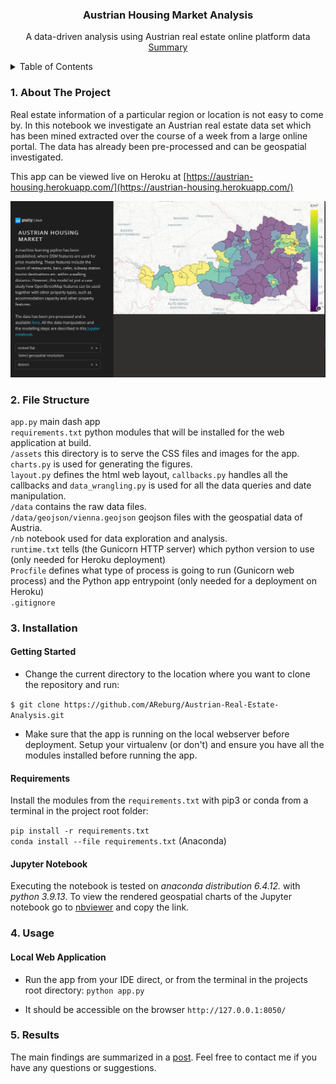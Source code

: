 <div align="center">
  <h3 align="center">Austrian Housing Market Analysis</h3>
  <p align="center">
    A data-driven analysis using Austrian real estate online platform data
    <br />
    <a href="https://medium.com/@arlin.gruber/how-data-science-can-give-you-an-edge-in-real-estate-investing-1849255d7c33">Summary</a>
  </p>
</div>

<!-- TABLE OF CONTENTS -->
<details>
  <summary>Table of Contents</summary>
  <ol>
    <li>
      <a href="#about-the-project">About The Project</a>
    </li>
    <li>
      <a href="#getting-started">Getting Started</a>
      <ul>
        <li><a href="#installation">Installation</a></li>
        <li><a href="#view-notebook">View Notebook</a></li>
      </ul>
    </li>
    <li><a href="#results">Results</a></li>
  </ol>
</details>


### 1. About The Project
Real estate information of a particular region or location is not 
easy to come by. In this notebook we investigate an Austrian real estate data set which has been mined
extracted over the course of a week from a large online portal. The data has already been 
pre-processed and can be geospatial investigated.

This app can be viewed live on Heroku at [https://austrian-housing.herokuapp.com/](https://austrian-housing.herokuapp.com/)


<img src="img/dash-app-screenshot.png" alt="Rental prices Austria" width="550"/>

### 2. File Structure

`app.py` main dash app <br>
`requirements.txt` python modules that will be installed for the web application at build. <br>
`/assets` this directory is to serve the CSS files and images for the app. `charts.py` is used for generating the figures. <br>
`layout.py` defines the html web layout, `callbacks.py` handles all the callbacks and `data_wrangling.py` is used
for all the data queries and date manipulation. <br>
`/data` contains the raw data files.<br>
`/data/geojson/vienna.geojson` geojson files with the geospatial data of Austria.<br>
`/nb` notebook used for data exploration and analysis. <br>
`runtime.txt` tells (the Gunicorn HTTP server) which python version to use (only needed for Heroku deployment)<br>
`Procfile` defines what type of process is going to run (Gunicorn web process) and the Python app entrypoint
(only needed for a deployment on Heroku) <br>
`.gitignore`<br>

### 3. Installation

#### Getting Started

- Change the current directory to the location where you want to clone the repository and run:

`$ git clone https://github.com/AReburg/Austrian-Real-Estate-Analysis.git`
- Make sure that the app is running on the local webserver before deployment.
Setup your virtualenv (or don't) and ensure you have all the modules installed before running the app. 


#### Requirements
Install the modules from the `requirements.txt` with pip3 or conda from a terminal in the project root folder:

`pip install -r requirements.txt` <br>
`conda install --file requirements.txt` (Anaconda)
<br>


#### Jupyter Notebook
Executing the notebook is tested on *anaconda distribution 6.4.12.*  with 
*python 3.9.13*.
To view the rendered geospatial charts of the Jupyter notebook go to [nbviewer](https://nbviewer.org/) and
copy the link.

### 4. Usage

#### Local Web Application
- Run the app from your IDE direct, or from the terminal in the projects root directory: `python app.py`

- It should be accessible on the browser `http://127.0.0.1:8050/`


### 5. Results
The main findings are summarized in a [post](https://medium.com/@arlin.gruber/how-data-science-can-give-you-an-edge-in-real-estate-investing-1849255d7c33).
Feel free to contact me if you have any questions or suggestions.

